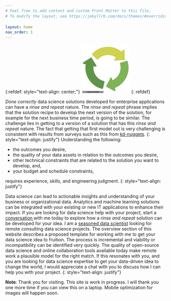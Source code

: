 ```yaml
---
# Feel free to add content and custom Front Matter to this file.
# To modify the layout, see https://jekyllrb.com/docs/themes/#overriding-theme-defaults

layout: home
nav_order: 1
---
```

{:refdef: style="text-align: center;"}
![rinse and repeat logo](assets/images/logonav_resized.png)
{: refdef}

_Done correctly_ data science solutions developed for enterprise applications can have a _rinse and repeat_ nature. The _rinse and repeat_ phrase implies that the solution recipe to develop the next version of the solution, for example for the next business time period, is going to be similar. The challenge lies in getting to a version of a solution that has this _rinse and repeat_ nature. The fact that getting that first model out is very challenging is consistent with results from surveys such as this from <a href="https://www.kdnuggets.com/2022/01/models-rarely-deployed-industrywide-failure-machine-learning-leadership.html"> kd-nuggets</a>.
{: style="text-align: justify"} 
Understanding the following:
* the outcomes you desire,
* the quality of your data assets in relation to the outcomes you desire,
* other technical constraints that are related to the solution you want to develop, and,
* your budget and schedule constraints,

requires experience, skills, and engineering judgment. 
{: style="text-align: justify"}


Data science can lead to actionable insights and understanding of your business or organizational data. Analytics and machine learning solutions can be integrated with your existing or new IT applications to enhance their impact. If you are looking for data science help with your project, start a <a href="https://calendly.com/rajiv-sambasivan/30min"> conversation </a> with me today to explore how a <em> rinse and repeat </em> solution can be developed for your idea. I am a <a href="https://rajivsam.github.io/"> seasoned data scientist</a> looking for remote consulting data science projects. The overview section of this website describes a proposed template for working with me to get your data science idea to fruition. The process is incremental and viability or incompatibility can be identified very quickly. The quality of open-source data science and online collaboration tools available today make remote work a plausible model for the right match. If this resonates with you, and you are looking for data science expertise to get your data-driven idea to change the world, I would appreciate a chat with you to discuss how I can help you with your project.
  {: style="text-align: justify"}


__Note__: Thank you for visiting. This site is work in progress. I will thank you one more time if you can view this on a laptop. Mobile optimization for images will happen soon.

